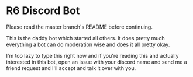 R6 Discord Bot
=========


Please read the master branch's README before continuing.

This is the daddy bot which started all others. It does pretty much everything a bot can do moderation wise and does it all pretty okay.

I'm too lazy to type this right now and if you're reading this and actually interested in this bot, open an issue with your discord name and send me a friend request and I'll accept and talk it over with you.

